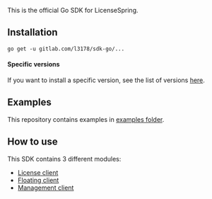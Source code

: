 This is the official Go SDK for LicenseSpring.

## Installation

`go get -u gitlab.com/l3178/sdk-go/...`

#### Specific versions

If you want to install a specific version, see the list of versions [here](https://gitlab.com/l3178/sdk-go/-/tags).

## Examples

This repository contains examples in [examples folder](_examples).

## How to use

This SDK contains 3 different modules:

- [License client](license_client)
- [Floating client](floating_client)
- [Management client](management_client)